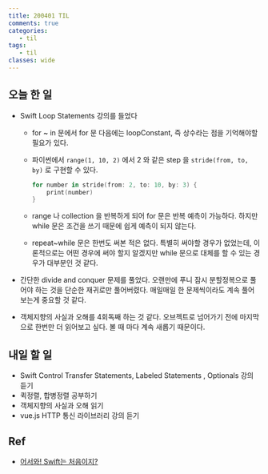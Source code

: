 ```yaml
---
title: 200401 TIL
comments: true
categories:
   - til
tags:
   - til
classes: wide
---
```

## 오늘 한 일
- Swift Loop Statements 강의를 들었다

  - for ~ in 문에서 for 문 다음에는 loopConstant, 즉 상수라는 점을 기억해야할 필요가 있다.
  - 파이썬에서 `range(1, 10, 2)` 에서 2 와 같은 step 을 `stride(from, to, by)` 로 구현할 수 있다.

    ```swift
    for number in stride(from: 2, to: 10, by: 3) {
        print(number)
    }
    ```

  -  range 나 collection 을 반복하게 되어 for 문은 반복 예측이 가능하다. 하지만 while 문은 조건을 쓰기 때문에 쉽게 예측이 되지 않는다.
  - repeat~while 문은 한번도 써본 적은 없다. 특별히 써야할 경우가 없었는데, 이론적으로는 어떤 경우에 써야 할지 알겠지만 while 문으로 대체를 할 수 있는 경우가 대부분인 것 같다.

- 간단한 divide and conquer 문제를 풀었다. 오랜만에 푸니 잠시 분할정복으로 풀어야 하는 것을 단순한 재귀로만 풀어버렸다. 매일매일 한 문제씩이라도 계속 풀어보는게 중요할 것 같다. 

- 객체지향의 사실과 오해를 4회독째 하는 것 같다. 오브젝트로 넘어가기 전에 마지막으로 한번만 더 읽어보고 싶다. 볼 때 마다 계속 새롭기 때문이다.

## 내일 할 일

- Swift Control Transfer Statements, Labeled Statements , Optionals 강의 듣기
- 퀵정렬, 합병정렬 공부하기
- 객체지향의 사실과 오해 읽기
- vue.js HTTP 통신 라이브러리 강의 듣기

## Ref

- [어서와! Swift는 처음이지?](https://programmers.co.kr/learn/courses/9873)